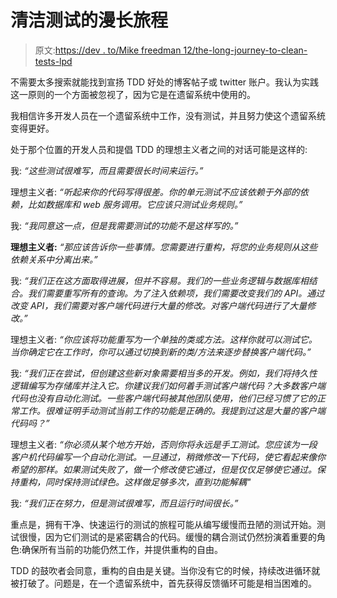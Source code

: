 # 清洁测试的漫长旅程

> 原文:[https://dev . to/Mike freedman 12/the-long-journey-to-clean-tests-lpd](https://dev.to/mikefreedman12/the-long-journey-to-clean-tests-lpd)

不需要太多搜索就能找到宣扬 TDD 好处的博客帖子或 twitter 账户。我认为实践这一原则的一个方面被忽视了，因为它是在遗留系统中使用的。

我相信许多开发人员在一个遗留系统中工作，没有测试，并且努力使这个遗留系统变得更好。

处于那个位置的开发人员和提倡 TDD 的理想主义者之间的对话可能是这样的:

我: *“这些测试很难写，而且需要很长时间来运行。”*

理想主义者: *“听起来你的代码写得很差。你的单元测试不应该依赖于外部的依赖，比如数据库和 web 服务调用。它应该只测试业务规则。”*

我: *“我同意这一点，但是我需要测试的功能不是这样写的。”*

**理想主义者:** *“那应该告诉你一些事情。您需要进行重构，将您的业务规则从这些依赖关系中分离出来。”*

我: *“我们正在这方面取得进展，但并不容易。我们的一些业务逻辑与数据库相结合。我们需要重写所有的查询。为了注入依赖项，我们需要改变我们的 API。通过改变 API，我们需要对客户端代码进行大量的修改。对客户端代码进行了大量修改。”*

理想主义者: *“你应该将功能重写为一个单独的类或方法。这样你就可以测试它。当你确定它在工作时，你可以通过切换到新的类/方法来逐步替换客户端代码。”*

我: *“我们正在尝试，但创建这些新对象需要相当多的开发。例如，我们将持久性逻辑编写为存储库并注入它。你建议我们如何着手测试客户端代码？大多数客户端代码也没有自动化测试。一些客户端代码被其他团队使用，他们已经习惯了它的正常工作。很难证明手动测试当前工作的功能是正确的。我提到过这是大量的客户端代码吗？”*

理想主义者: *“你必须从某个地方开始，否则你将永远是手工测试。您应该为一段客户机代码编写一个自动化测试。一旦通过，稍微修改一下代码，使它看起来像你希望的那样。如果测试失败了，做一个修改使它通过，但是仅仅足够使它通过。保持重构，同时保持测试绿色。这样做足够多次，直到功能解耦"*

我: *“我们正在努力，但是测试很难写，而且运行时间很长。”*

重点是，拥有干净、快速运行的测试的旅程可能从编写缓慢而丑陋的测试开始。测试很慢，因为它们测试的是紧密耦合的代码。缓慢的耦合测试仍然扮演着重要的角色:确保所有当前的功能仍然工作，并提供重构的自由。

TDD 的鼓吹者会同意，重构的自由是关键。当你没有它的时候，持续改进循环就被打破了。问题是，在一个遗留系统中，首先获得反馈循环可能是相当困难的。